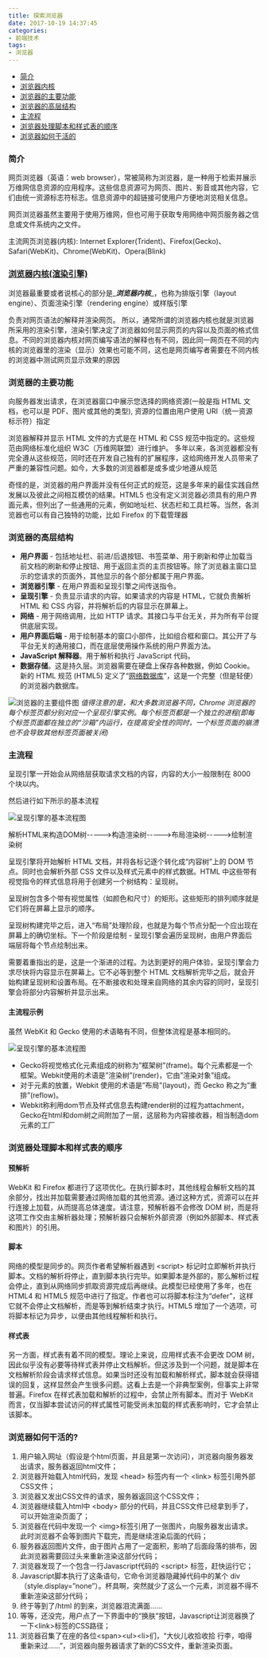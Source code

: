 ```yaml
---
title: 探索浏览器
date: 2017-10-19 14:37:45
categories:
- 前端技术
tags:
- 浏览器
---
```


* [简介](#0)
* [浏览器内核](#1)
* [浏览器的主要功能](#2)
* [浏览器的高层结构](#3)
* [主流程](#4)
* [浏览器处理脚本和样式表的顺序](#5)
* [浏览器如何干活的](#6)

<!-- more -->

### <span id='0'>简介</span>

网页浏览器（英语：web browser），常被简称为浏览器，是一种用于检索并展示万维网信息资源的应用程序。这些信息资源可为网页、图片、影音或其他内容，它们由统一资源标志符标志。信息资源中的超链接可使用户方便地浏览相关信息。

网页浏览器虽然主要用于使用万维网，但也可用于获取专用网络中网页服务器之信息或文件系统内之文件。

主流网页浏览器(内核): Internet Explorer(Trident)、Firefox(Gecko)、Safari(WebKit)、Chrome(WebKit)、Opera(Blink)

### <span id='1'>[浏览器内核(渲染引擎)](https://baike.baidu.com/item/%E6%B5%8F%E8%A7%88%E5%99%A8%E5%86%85%E6%A0%B8/10602413?fr=aladdin)</span>

浏览器最重要或者说核心的部分是_***浏览器内核***_，也称为排版引擎（layout engine）、页面渲染引擎（rendering engine）或样版引擎

负责对网页语法的解释并渲染网页。 所以，通常所谓的浏览器内核也就是浏览器所采用的渲染引擎，渲染引擎决定了浏览器如何显示网页的内容以及页面的格式信息。不同的浏览器内核对网页编写语法的解释也有不同，因此同一网页在不同的内核的浏览器里的渲染（显示）效果也可能不同，这也是网页编写者需要在不同内核的浏览器中测试网页显示效果的原因

### <span id='2'>浏览器的主要功能</span>

向服务器发出请求，在浏览器窗口中展示您选择的网络资源(一般是指 HTML 文档，也可以是 PDF、图片或其他的类型), 资源的位置由用户使用 URI（统一资源标示符）指定

浏览器解释并显示 HTML 文件的方式是在 HTML 和 CSS 规范中指定的。这些规范由网络标准化组织 W3C（万维网联盟）进行维护。 
多年以来，各浏览器都没有完全遵从这些规范，同时还在开发自己独有的扩展程序，这给网络开发人员带来了严重的兼容性问题。如今，大多数的浏览器都是或多或少地遵从规范

奇怪的是，浏览器的用户界面并没有任何正式的规范，这是多年来的最佳实践自然发展以及彼此之间相互模仿的结果。HTML5 也没有定义浏览器必须具有的用户界面元素，但列出了一些通用的元素，例如地址栏、状态栏和工具栏等。当然，各浏览器也可以有自己独特的功能，比如 Firefox 的下载管理器

### <span id='3'>浏览器的高层结构</span>

* **用户界面** - 包括地址栏、前进/后退按钮、书签菜单、用于刷新和停止加载当前文档的刷新和停止按钮、用于返回主页的主页按钮等。除了浏览器主窗口显示的您请求的页面外，其他显示的各个部分都属于用户界面。
* **浏览器引擎** - 在用户界面和呈现引擎之间传送指令。
* **呈现引擎** - 负责显示请求的内容。如果请求的内容是 HTML，它就负责解析 HTML 和 CSS 内容，并将解析后的内容显示在屏幕上。
* **网络** - 用于网络调用，比如 HTTP 请求。其接口与平台无关，并为所有平台提供底层实现。
* **用户界面后端** - 用于绘制基本的窗口小部件，比如组合框和窗口。其公开了与平台无关的通用接口，而在底层使用操作系统的用户界面方法。
* **JavaScript 解释器**。用于解析和执行 JavaScript 代码。
* **数据存储**。这是持久层。浏览器需要在硬盘上保存各种数据，例如 Cookie。新的 HTML 规范 (HTML5) 定义了“[网络数据库](https://baike.baidu.com/item/%E7%BD%91%E7%BB%9C%E6%95%B0%E6%8D%AE%E5%BA%93/1717974?fr=aladdin)”，这是一个完整（但是轻便）的浏览器内数据库。

![浏览器的主要组件图](/img/broswer1.png "浏览器的主要组件")
_值得注意的是，和大多数浏览器不同，Chrome 浏览器的每个标签页都分别对应一个呈现引擎实例。每个标签页都是一个独立的进程(即每个标签页面都在独立的“沙箱”内运行，在提高安全性的同时，一个标签页面的崩溃也不会导致其他标签页面被关闭)_

### <span id='4'>主流程</span>
呈现引擎一开始会从网络层获取请求文档的内容，内容的大小一般限制在 8000 个块以内。

然后进行如下所示的基本流程

![呈现引擎的基本流程图](/img/broswer2.png "呈现引擎的基本流程")

解析HTML来构造DOM树----->构造渲染树----->布局渲染树----->绘制渲染树

呈现引擎将开始解析 HTML 文档，并将各标记逐个转化成“内容树”上的 DOM 节点。同时也会解析外部 CSS 文件以及样式元素中的样式数据。HTML 中这些带有视觉指令的样式信息将用于创建另一个树结构：呈现树。

呈现树包含多个带有视觉属性（如颜色和尺寸）的矩形。这些矩形的排列顺序就是它们将在屏幕上显示的顺序。

呈现树构建完毕之后，进入“布局”处理阶段，也就是为每个节点分配一个应出现在屏幕上的确切坐标。下一个阶段是绘制 - 呈现引擎会遍历呈现树，由用户界面后端层将每个节点绘制出来。

需要着重指出的是，这是一个渐进的过程。为达到更好的用户体验，呈现引擎会力求尽快将内容显示在屏幕上。它不必等到整个 HTML 文档解析完毕之后，就会开始构建呈现树和设置布局。在不断接收和处理来自网络的其余内容的同时，呈现引擎会将部分内容解析并显示出来。

#### 主流程示例
虽然 WebKit 和 Gecko 使用的术语略有不同，但整体流程是基本相同的。

![呈现引擎的基本流程图](/img/broswer3.png)

* Gecko将视觉格式化元素组成的树称为”框架树”(frame)。每个元素都是一个框架。Webkit使用的术语是”渲染树”(render)，它由”渲染对象”组成。
* 对于元素的放置，Webkit 使用的术语是”布局”(layout)，而 Gecko 称之为”重排”(reflow)。
* Webkit称利用dom节点及样式信息去构建render树的过程为attachment，Gecko在html和dom树之间附加了一层，这层称为内容接收器，相当制造dom元素的工厂

### <span id='5'>浏览器处理脚本和样式表的顺序</span>

#### 预解析

WebKit 和 Firefox 都进行了这项优化。在执行脚本时，其他线程会解析文档的其余部分，找出并加载需要通过网络加载的其他资源。通过这种方式，资源可以在并行连接上加载，从而提高总体速度。请注意，预解析器不会修改 DOM 树，而是将这项工作交由主解析器处理；预解析器只会解析外部资源（例如外部脚本、样式表和图片）的引用。

#### 脚本

网络的模型是同步的。网页作者希望解析器遇到 &lt;script&gt; 标记时立即解析并执行脚本。文档的解析将停止，直到脚本执行完毕。如果脚本是外部的，那么解析过程会停止，直到从网络同步抓取资源完成后再继续。此模型已经使用了多年，也在 HTML4 和 HTML5 规范中进行了指定。作者也可以将脚本标注为“defer”，这样它就不会停止文档解析，而是等到解析结束才执行。HTML5 增加了一个选项，可将脚本标记为异步，以便由其他线程解析和执行。

#### 样式表

另一方面，样式表有着不同的模型。理论上来说，应用样式表不会更改 DOM 树，因此似乎没有必要等待样式表并停止文档解析。但这涉及到一个问题，就是脚本在文档解析阶段会请求样式信息。如果当时还没有加载和解析样式，脚本就会获得错误的回复，这样显然会产生很多问题。这看上去是一个非典型案例，但事实上非常普遍。Firefox 在样式表加载和解析的过程中，会禁止所有脚本。而对于 WebKit 而言，仅当脚本尝试访问的样式属性可能受尚未加载的样式表影响时，它才会禁止该脚本。

### <span id='6'>浏览器如何干活的?</span>

1. 用户输入网址（假设是个html页面，并且是第一次访问），浏览器向服务器发出请求，服务器返回html文件；
2. 浏览器开始载入html代码，发现 &lt;head&gt; 标签内有一个 &lt;link&gt; 标签引用外部CSS文件；
3. 浏览器又发出CSS文件的请求，服务器返回这个CSS文件；
4. 浏览器继续载入html中 &lt;body&gt; 部分的代码，并且CSS文件已经拿到手了，可以开始渲染页面了；
5. 浏览器在代码中发现一个 &lt;img&gt;标签引用了一张图片，向服务器发出请求。此时浏览器不会等到图片下载完，而是继续渲染后面的代码；
6. 服务器返回图片文件，由于图片占用了一定面积，影响了后面段落的排布，因此浏览器需要回过头来重新渲染这部分代码；
7. 浏览器发现了一个包含一行Javascript代码的 &lt;script&gt; 标签，赶快运行它；
8. Javascript脚本执行了这条语句，它命令浏览器隐藏掉代码中的某个 div （style.display=”none”）。杯具啊，突然就少了这么一个元素，浏览器不得不重新渲染这部分代码；
9. 终于等到了/html 的到来，浏览器泪流满面……
10. 等等，还没完，用户点了一下界面中的“换肤”按钮，Javascript让浏览器换了一下&lt;link&gt;标签的CSS路径；
11. 浏览器召集了在座的各位&lt;span&gt;&lt;ul&gt;&lt;li&gt;们，“大伙儿收拾收拾 行李，咱得重新来过……”，浏览器向服务器请求了新的CSS文件，重新渲染页面。

















